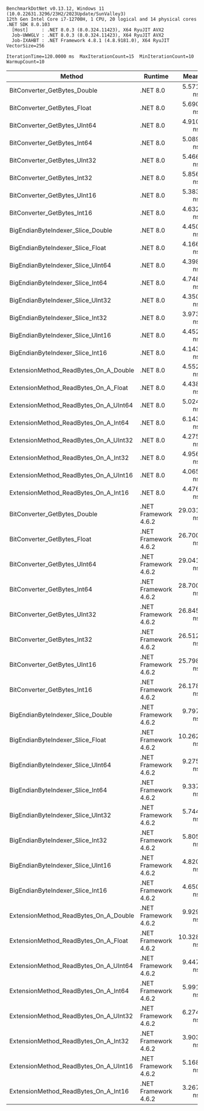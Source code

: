 ```

BenchmarkDotNet v0.13.12, Windows 11 (10.0.22631.3296/23H2/2023Update/SunValley3)
12th Gen Intel Core i7-12700H, 1 CPU, 20 logical and 14 physical cores
.NET SDK 8.0.103
  [Host]     : .NET 8.0.3 (8.0.324.11423), X64 RyuJIT AVX2
  Job-UWWGLV : .NET 8.0.3 (8.0.324.11423), X64 RyuJIT AVX2
  Job-IXAHBT : .NET Framework 4.8.1 (4.8.9181.0), X64 RyuJIT VectorSize=256

IterationTime=120.0000 ms  MaxIterationCount=15  MinIterationCount=10
WarmupCount=10

```

| Method                                | Runtime              |      Mean |     Error |    StdDev | Ratio | RatioSD |
|---------------------------------------|----------------------|----------:|----------:|----------:|------:|--------:|
| BitConverter_GetBytes_Double          | .NET 8.0             |  5.571 ns | 0.2744 ns | 0.2567 ns |  1.27 |    0.09 |
| BitConverter_GetBytes_Float           | .NET 8.0             |  5.690 ns | 0.2393 ns | 0.2122 ns |  1.30 |    0.07 |
| BitConverter_GetBytes_UInt64          | .NET 8.0             |  4.910 ns | 0.2428 ns | 0.2271 ns |  1.12 |    0.09 |
| BitConverter_GetBytes_Int64           | .NET 8.0             |  5.089 ns | 0.1574 ns | 0.1229 ns |  1.18 |    0.06 |
| BitConverter_GetBytes_UInt32          | .NET 8.0             |  5.466 ns | 0.5366 ns | 0.5019 ns |  1.25 |    0.12 |
| BitConverter_GetBytes_Int32           | .NET 8.0             |  5.856 ns | 0.5814 ns | 0.5439 ns |  1.33 |    0.12 |
| BitConverter_GetBytes_UInt16          | .NET 8.0             |  5.383 ns | 0.5640 ns | 0.5276 ns |  1.23 |    0.16 |
| BitConverter_GetBytes_Int16           | .NET 8.0             |  4.632 ns | 0.3657 ns | 0.3054 ns |  1.06 |    0.09 |
| BigEndianByteIndexer_Slice_Double     | .NET 8.0             |  4.450 ns | 0.2435 ns | 0.2277 ns |  1.02 |    0.09 |
| BigEndianByteIndexer_Slice_Float      | .NET 8.0             |  4.166 ns | 0.1829 ns | 0.1711 ns |  0.95 |    0.07 |
| BigEndianByteIndexer_Slice_UInt64     | .NET 8.0             |  4.398 ns | 0.2594 ns | 0.2426 ns |  1.00 |    0.00 |
| BigEndianByteIndexer_Slice_Int64      | .NET 8.0             |  4.748 ns | 0.4042 ns | 0.3583 ns |  1.09 |    0.12 |
| BigEndianByteIndexer_Slice_UInt32     | .NET 8.0             |  4.350 ns | 0.2294 ns | 0.2145 ns |  0.99 |    0.06 |
| BigEndianByteIndexer_Slice_Int32      | .NET 8.0             |  3.973 ns | 0.1863 ns | 0.1743 ns |  0.91 |    0.06 |
| BigEndianByteIndexer_Slice_UInt16     | .NET 8.0             |  4.452 ns | 0.4296 ns | 0.4018 ns |  1.02 |    0.11 |
| BigEndianByteIndexer_Slice_Int16      | .NET 8.0             |  4.143 ns | 0.2379 ns | 0.2225 ns |  0.95 |    0.08 |
| ExtensionMethod_ReadBytes_On_A_Double | .NET 8.0             |  4.552 ns | 0.1419 ns | 0.1185 ns |  1.05 |    0.07 |
| ExtensionMethod_ReadBytes_On_A_Float  | .NET 8.0             |  4.438 ns | 0.3029 ns | 0.2834 ns |  1.01 |    0.11 |
| ExtensionMethod_ReadBytes_On_A_UInt64 | .NET 8.0             |  5.024 ns | 0.3745 ns | 0.3503 ns |  1.14 |    0.09 |
| ExtensionMethod_ReadBytes_On_A_Int64  | .NET 8.0             |  6.143 ns | 0.1708 ns | 0.1017 ns |  1.41 |    0.06 |
| ExtensionMethod_ReadBytes_On_A_UInt32 | .NET 8.0             |  4.275 ns | 0.2820 ns | 0.2500 ns |  0.98 |    0.06 |
| ExtensionMethod_ReadBytes_On_A_Int32  | .NET 8.0             |  4.956 ns | 0.1518 ns | 0.1004 ns |  1.14 |    0.06 |
| ExtensionMethod_ReadBytes_On_A_UInt16 | .NET 8.0             |  4.065 ns | 0.2497 ns | 0.2335 ns |  0.93 |    0.06 |
| ExtensionMethod_ReadBytes_On_A_Int16  | .NET 8.0             |  4.476 ns | 0.3347 ns | 0.3130 ns |  1.02 |    0.10 |
| BitConverter_GetBytes_Double          | .NET Framework 4.6.2 | 29.031 ns | 1.2476 ns | 1.1670 ns |  6.62 |    0.49 |
| BitConverter_GetBytes_Float           | .NET Framework 4.6.2 | 26.700 ns | 0.5646 ns | 0.5005 ns |  6.11 |    0.38 |
| BitConverter_GetBytes_UInt64          | .NET Framework 4.6.2 | 29.041 ns | 0.8159 ns | 0.7632 ns |  6.62 |    0.44 |
| BitConverter_GetBytes_Int64           | .NET Framework 4.6.2 | 28.700 ns | 0.6238 ns | 0.5209 ns |  6.59 |    0.42 |
| BitConverter_GetBytes_UInt32          | .NET Framework 4.6.2 | 26.845 ns | 0.6949 ns | 0.6500 ns |  6.12 |    0.27 |
| BitConverter_GetBytes_Int32           | .NET Framework 4.6.2 | 26.512 ns | 0.6404 ns | 0.5348 ns |  6.09 |    0.34 |
| BitConverter_GetBytes_UInt16          | .NET Framework 4.6.2 | 25.798 ns | 0.6294 ns | 0.5580 ns |  5.90 |    0.34 |
| BitConverter_GetBytes_Int16           | .NET Framework 4.6.2 | 26.178 ns | 0.9007 ns | 0.8425 ns |  5.97 |    0.31 |
| BigEndianByteIndexer_Slice_Double     | .NET Framework 4.6.2 |  9.797 ns | 0.3983 ns | 0.3726 ns |  2.23 |    0.13 |
| BigEndianByteIndexer_Slice_Float      | .NET Framework 4.6.2 | 10.262 ns | 0.4339 ns | 0.4059 ns |  2.34 |    0.17 |
| BigEndianByteIndexer_Slice_UInt64     | .NET Framework 4.6.2 |  9.275 ns | 0.3374 ns | 0.3156 ns |  2.12 |    0.14 |
| BigEndianByteIndexer_Slice_Int64      | .NET Framework 4.6.2 |  9.337 ns | 0.4740 ns | 0.4434 ns |  2.13 |    0.15 |
| BigEndianByteIndexer_Slice_UInt32     | .NET Framework 4.6.2 |  5.744 ns | 0.2728 ns | 0.2552 ns |  1.31 |    0.08 |
| BigEndianByteIndexer_Slice_Int32      | .NET Framework 4.6.2 |  5.805 ns | 0.2523 ns | 0.2360 ns |  1.32 |    0.10 |
| BigEndianByteIndexer_Slice_UInt16     | .NET Framework 4.6.2 |  4.820 ns | 0.1907 ns | 0.1783 ns |  1.10 |    0.08 |
| BigEndianByteIndexer_Slice_Int16      | .NET Framework 4.6.2 |  4.650 ns | 0.2553 ns | 0.2388 ns |  1.06 |    0.08 |
| ExtensionMethod_ReadBytes_On_A_Double | .NET Framework 4.6.2 |  9.929 ns | 0.3798 ns | 0.3367 ns |  2.27 |    0.16 |
| ExtensionMethod_ReadBytes_On_A_Float  | .NET Framework 4.6.2 | 10.328 ns | 0.4163 ns | 0.3894 ns |  2.36 |    0.16 |
| ExtensionMethod_ReadBytes_On_A_UInt64 | .NET Framework 4.6.2 |  9.447 ns | 0.4445 ns | 0.4158 ns |  2.16 |    0.16 |
| ExtensionMethod_ReadBytes_On_A_Int64  | .NET Framework 4.6.2 |  5.991 ns | 0.1737 ns | 0.1540 ns |  1.37 |    0.09 |
| ExtensionMethod_ReadBytes_On_A_UInt32 | .NET Framework 4.6.2 |  6.274 ns | 0.3209 ns | 0.2505 ns |  1.45 |    0.08 |
| ExtensionMethod_ReadBytes_On_A_Int32  | .NET Framework 4.6.2 |  3.903 ns | 0.1311 ns | 0.0948 ns |  0.91 |    0.05 |
| ExtensionMethod_ReadBytes_On_A_UInt16 | .NET Framework 4.6.2 |  5.168 ns | 0.1133 ns | 0.0674 ns |  1.19 |    0.06 |
| ExtensionMethod_ReadBytes_On_A_Int16  | .NET Framework 4.6.2 |  3.267 ns | 0.1165 ns | 0.0973 ns |  0.75 |    0.05 |
